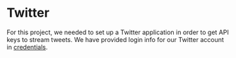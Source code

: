 # Twitter

For this project, we needed to set up a Twitter application in order to get API keys to stream tweets. We have provided login info for our Twitter account in [credentials][credentialsLink].

[credentialsLink]: credentials.md